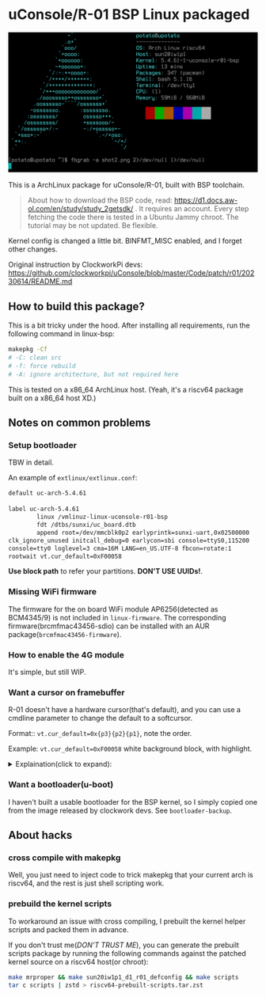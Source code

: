 # uConsole/R-01 BSP Linux packaged

![Neofetch result on ArchLinux](pics/screenshot.png)

This is a ArchLinux package for uConsole/R-01, built with BSP toolchain.

> About how to download the BSP code, read: https://d1.docs.aw-ol.com/en/study/study_2getsdk/ . It requires an account. Every step fetching the code there is tested in a Ubuntu Jammy chroot.
> The tutorial may be not updated. Be flexible.

Kernel config is changed a little bit. BINFMT_MISC enabled, and I forget other changes.

Original instruction by ClockworkPi devs: https://github.com/clockworkpi/uConsole/blob/master/Code/patch/r01/20230614/README.md

## How to build this package?

This is a bit tricky under the hood. After installing all requirements, run the following command in linux-bsp:

```bash
makepkg -Cf
# -C: clean src
# -f: force rebuild
# -A: ignore architecture, but not required here
```

This is tested on a x86_64 ArchLinux host. (Yeah, it's a riscv64 package built on a x86_64 host XD.)

## Notes on common problems

### Setup bootloader

TBW in detail.

An example of `extlinux/extlinux.conf`:

```
default uc-arch-5.4.61

label uc-arch-5.4.61
        linux /vmlinuz-linux-uconsole-r01-bsp
        fdt /dtbs/sunxi/uc_board.dtb
        append root=/dev/mmcblk0p2 earlyprintk=sunxi-uart,0x02500000 clk_ignore_unused initcall_debug=0 earlycon=sbi console=ttyS0,115200 console=tty0 loglevel=3 cma=16M LANG=en_US.UTF-8 fbcon=rotate:1 rootwait vt.cur_default=0xF00058
```

__Use block path__ to refer your partitions. __DON'T USE UUIDs!__.

### Missing WiFi firmware

The firmware for the on board WiFi module AP6256(detected as BCM4345/9) is not included in `linux-firmware`.
The corresponding firmware(brcmfmac43456-sdio) can be installed with an AUR package(`brcmfmac43456-firmware`).

### How to enable the 4G module

It's simple, but still WIP.

### Want a cursor on framebuffer

R-01 doesn't have a hardware cursor(that's default), and you can use a cmdline parameter to change the default
to a softcursor.

Format:: `vt.cur_default=0x{p3}{p2}{p1}`, note the order.

Example: `vt.cur_default=0xF00058` white background block, with highlight.

<details>
  <summary>Explaination(click to expand):</summary>

- p1: shape & shape style
- p2: color bits to clear
- p3: color bits to set

Set(OR) happens before clear(XOR)

About shape:

```
0=default
1=invisible
2=underline
3=lower_third
4=lower_half
5=two_thirds
8=full block
+ 16 if you want the __software cursor__ to be applied
+ 32 if you want to always change the background color
+ 64 if you dislike having the background the same as the
     foreground.
```

About color bits:

```
It is a 8bit binary integer:

 0b MRGB MRGB
    |    |
    |    Foreground(text) color
    |
    Background

M: set 1 to highlight, or blink, depend on the implementation(softcursor, hardcursor, etc.)
R: bit for red
G: bit for green
B: bit for blue
```

</details>

### Want a bootloader(u-boot)

I haven't built a usable bootloader for the BSP kernel, so I simply copied one from the image
released by clockwork devs. See `bootloader-backup`.

## About hacks

### cross compile with makepkg

Well, you just need to inject code to trick makepkg that your current arch is riscv64,
and the rest is just shell scripting work.

### prebuild the kernel scripts

To workaround an issue with cross compiling, I prebuilt the kernel helper scripts and packed them in advance.

If you don't trust me(_DON'T TRUST ME_), you can generate the prebuilt scripts package by running
the following commands against the patched kernel source on a riscv64 host(or chroot):

```bash
make mrproper && make sun20iw1p1_d1_r01_defconfig && make scripts
tar c scripts | zstd > riscv64-prebuilt-scripts.tar.zst
```
